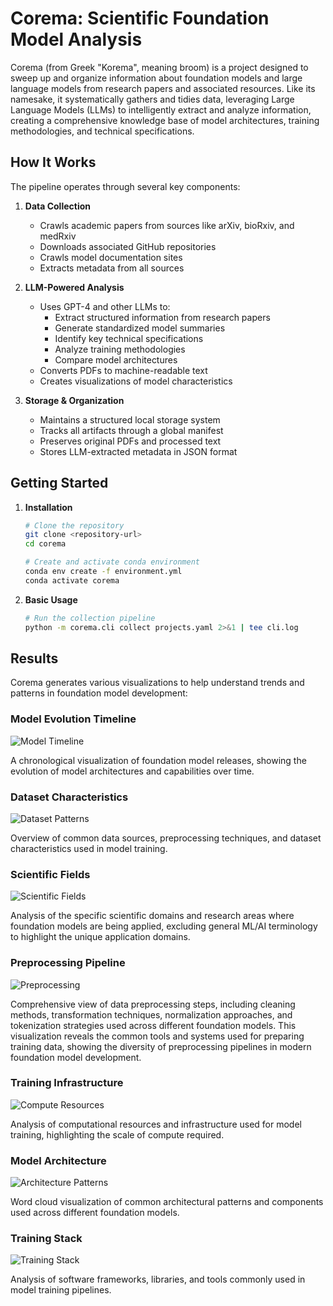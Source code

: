 # Corema: Scientific Foundation Model Analysis

Corema (from Greek "Korema", meaning broom) is a project designed to sweep up and organize information about foundation models and large language models from research papers and associated resources. Like its namesake, it systematically gathers and tidies data, leveraging Large Language Models (LLMs) to intelligently extract and analyze information, creating a comprehensive knowledge base of model architectures, training methodologies, and technical specifications.

## How It Works

The pipeline operates through several key components:

1. **Data Collection**
   - Crawls academic papers from sources like arXiv, bioRxiv, and medRxiv
   - Downloads associated GitHub repositories
   - Crawls model documentation sites
   - Extracts metadata from all sources

2. **LLM-Powered Analysis**
   - Uses GPT-4 and other LLMs to:
     - Extract structured information from research papers
     - Generate standardized model summaries
     - Identify key technical specifications
     - Analyze training methodologies
     - Compare model architectures
   - Converts PDFs to machine-readable text
   - Creates visualizations of model characteristics

3. **Storage & Organization**
   - Maintains a structured local storage system
   - Tracks all artifacts through a global manifest
   - Preserves original PDFs and processed text
   - Stores LLM-extracted metadata in JSON format

## Getting Started

1. **Installation**
   ```bash
   # Clone the repository
   git clone <repository-url>
   cd corema

   # Create and activate conda environment
   conda env create -f environment.yml
   conda activate corema
   ```

2. **Basic Usage**
   ```bash
   # Run the collection pipeline
   python -m corema.cli collect projects.yaml 2>&1 | tee cli.log
   ```

## Results

Corema generates various visualizations to help understand trends and patterns in foundation model development:

### Model Evolution Timeline
![Model Timeline](docs/images/model_timeline.svg)

A chronological visualization of foundation model releases, showing the evolution of model architectures and capabilities over time.

### Dataset Characteristics
![Dataset Patterns](docs/images/dataset_wordclouds.svg)

Overview of common data sources, preprocessing techniques, and dataset characteristics used in model training.

### Scientific Fields
![Scientific Fields](docs/images/scientific_fields_wordcloud.svg)

Analysis of the specific scientific domains and research areas where foundation models are being applied, excluding general ML/AI terminology to highlight the unique application domains.

### Preprocessing Pipeline
![Preprocessing](docs/images/preprocessing_wordclouds.svg)

Comprehensive view of data preprocessing steps, including cleaning methods, transformation techniques, normalization approaches, and tokenization strategies used across different foundation models. This visualization reveals the common tools and systems used for preparing training data, showing the diversity of preprocessing pipelines in modern foundation model development.

### Training Infrastructure
![Compute Resources](docs/images/compute_resources_wordclouds.svg)

Analysis of computational resources and infrastructure used for model training, highlighting the scale of compute required.

### Model Architecture
![Architecture Patterns](docs/images/architecture_wordclouds.svg)

Word cloud visualization of common architectural patterns and components used across different foundation models.

### Training Stack
![Training Stack](docs/images/training_stack_wordclouds.svg)

Analysis of software frameworks, libraries, and tools commonly used in model training pipelines.
